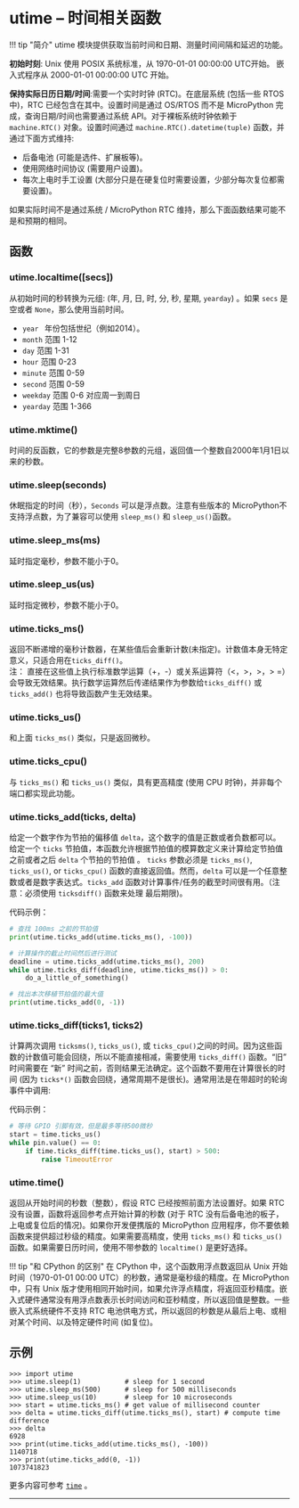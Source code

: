 # **utime** – 时间相关函数

!!! tip "简介"
    utime 模块提供获取当前时间和日期、测量时间间隔和延迟的功能。

**初始时刻**: Unix 使用 POSIX 系统标准，从 1970-01-01 00:00:00 UTC开始。
嵌入式程序从 2000-01-01 00:00:00 UTC 开始。

**保持实际日历日期/时间**:需要一个实时时钟 (RTC)。在底层系统 (包括一些 RTOS 中)，RTC 已经包含在其中。设置时间是通过 OS/RTOS 而不是 MicroPython 完成，查询日期/时间也需要通过系统 API。对于裸板系统时钟依赖于 ``machine.RTC()`` 对象。设置时间通过 ``machine.RTC().datetime(tuple)`` 函数，并通过下面方式维持:

* 后备电池 (可能是选件、扩展板等)。
* 使用网络时间协议 (需要用户设置)。
* 每次上电时手工设置 (大部分只是在硬复位时需要设置，少部分每次复位都需要设置)。

如果实际时间不是通过系统 / MicroPython RTC 维持，那么下面函数结果可能不是和预期的相同。

## 函数

### **utime.localtime**([secs])  
   从初始时间的秒转换为元组: (年, 月, 日, 时, 分, 秒, 星期, ``yearday``) 。如果 ``secs`` 是空或者 ``None``，那么使用当前时间。  

- `year ` 年份包括世纪（例如2014）。 
- `month`  范围 1-12     
- `day`    范围 1-31  
- `hour`    范围 0-23  
- `minute` 范围 0-59  
- `second`  范围 0-59  
- `weekday` 范围 0-6 对应周一到周日  
- `yearday` 范围 1-366  

### **utime.mktime**()  
   时间的反函数，它的参数是完整8参数的元组，返回值一个整数自2000年1月1日以来的秒数。

### **utime.sleep**(seconds)  
  休眠指定的时间（秒），``Seconds`` 可以是浮点数。注意有些版本的 MicroPython不支持浮点数，为了兼容可以使用 ``sleep_ms()`` 和 ``sleep_us()``函数。

### **utime.sleep_ms**(ms)  
  延时指定毫秒，参数不能小于0。

### **utime.sleep_us**(us)  
  延时指定微秒，参数不能小于0。

### **utime.ticks_ms**()  
  返回不断递增的毫秒计数器，在某些值后会重新计数(未指定)。计数值本身无特定意义，只适合用在``ticks_diff()``。  
  注： 直接在这些值上执行标准数学运算（+，-）或关系运算符（<，>，>，> =）会导致无效结果。执行数学运算然后传递结果作为参数给`ticks_diff()` 或 ` ticks_add() ` 也将导致函数产生无效结果。

### **utime.ticks_us**()  
  和上面 `ticks_ms()` 类似，只是返回微秒。

### **utime.ticks_cpu**()  
  与 ``ticks_ms()`` 和 ``ticks_us()`` 类似，具有更高精度 (使用 CPU 时钟)，并非每个端口都实现此功能。

### **utime.ticks_add**(ticks, delta)
  给定一个数字作为节拍的偏移值 `delta`，这个数字的值是正数或者负数都可以。
  给定一个 `ticks` 节拍值，本函数允许根据节拍值的模算数定义来计算给定节拍值之前或者之后 `delta` 个节拍的节拍值 。
  `ticks` 参数必须是 `ticks_ms()`, `ticks_us()`, or `ticks_cpu()` 函数的直接返回值。然而，`delta` 可以是一个任意整数或者是数字表达式。`ticks_add` 函数对计算事件/任务的截至时间很有用。（注意：必须使用 `ticksdiff()` 函数来处理
最后期限)。

代码示例：
```python
# 查找 100ms 之前的节拍值
print(utime.ticks_add(utime.ticks_ms(), -100))

# 计算操作的截止时间然后进行测试
deadline = utime.ticks_add(utime.ticks_ms(), 200)
while utime.ticks_diff(deadline, utime.ticks_ms()) > 0:
    do_a_little_of_something()

# 找出本次移植节拍值的最大值
print(utime.ticks_add(0, -1))
```

### **utime.ticks_diff**(ticks1, ticks2)
   计算两次调用 `ticksms()`, `ticks_us()`, 或 `ticks_cpu()`之间的时间。因为这些函数的计数值可能会回绕，所以不能直接相减，需要使用 `ticks_diff()` 函数。“旧” 时间需要在 “新” 时间之前，否则结果无法确定。这个函数不要用在计算很长的时间 (因为 `ticks*()` 函数会回绕，通常周期不是很长)。通常用法是在带超时的轮询事件中调用:
   
代码示例：
```python
# 等待 GPIO 引脚有效，但是最多等待500微秒
start = time.ticks_us()
while pin.value() == 0:
    if time.ticks_diff(time.ticks_us(), start) > 500:
        raise TimeoutError
```

### **utime.time**()
  返回从开始时间的秒数（整数），假设 RTC 已经按照前面方法设置好。如果 RTC 没有设置，函数将返回参考点开始计算的秒数 (对于 RTC 没有后备电池的板子，上电或复位后的情况)。如果你开发便携版的 MicroPython 应用程序，你不要依赖函数来提供超过秒级的精度。如果需要高精度，使用 `ticks_ms()` 和 `ticks_us()` 函数。如果需要日历时间，使用不带参数的 `localtime()` 是更好选择。

!!! tip "和 CPython 的区别"
    在 CPython 中，这个函数用浮点数返回从 Unix 开始时间（1970-01-01 00:00 UTC）的秒数，通常是毫秒级的精度。在 MicroPython 中，只有 Unix 版才使用相同开始时间，如果允许浮点精度，将返回亚秒精度。嵌入式硬件通常没有用浮点数表示长时间访问和亚秒精度，所以返回值是整数。一些嵌入式系统硬件不支持 RTC 电池供电方式，所以返回的秒数是从最后上电、或相对某个时间、以及特定硬件时间 (如复位)。

##   示例 

```
>>> import utime
>>> utime.sleep(1)           # sleep for 1 second
>>> utime.sleep_ms(500)      # sleep for 500 milliseconds
>>> utime.sleep_us(10)       # sleep for 10 microseconds
>>> start = utime.ticks_ms() # get value of millisecond counter
>>> delta = utime.ticks_diff(utime.ticks_ms(), start) # compute time difference
>>> delta
6928
>>> print(utime.ticks_add(utime.ticks_ms(), -100))
1140718
>>> print(utime.ticks_add(0, -1))
1073741823
```

更多内容可参考 [`time`](http://docs.micropython.org/en/latest/pyboard/library/utime.html#module-utime)  。

----------